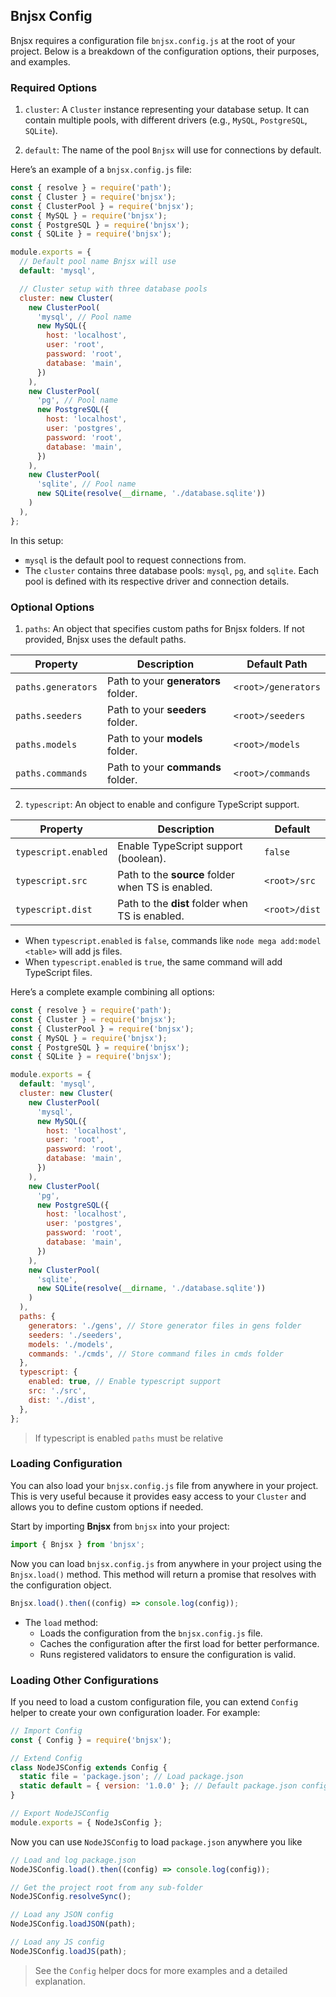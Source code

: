 ## Bnjsx Config

Bnjsx requires a configuration file `bnjsx.config.js` at the root of your project. Below is a breakdown of the configuration options, their purposes, and examples.

### Required Options

1. `cluster`: A `Cluster` instance representing your database setup. It can contain multiple pools, with different drivers (e.g., `MySQL`, `PostgreSQL`, `SQLite`).

2. `default`: The name of the pool `Bnjsx` will use for connections by default.

Here’s an example of a `bnjsx.config.js` file:

```js
const { resolve } = require('path');
const { Cluster } = require('bnjsx');
const { ClusterPool } = require('bnjsx');
const { MySQL } = require('bnjsx');
const { PostgreSQL } = require('bnjsx');
const { SQLite } = require('bnjsx');

module.exports = {
  // Default pool name Bnjsx will use
  default: 'mysql',

  // Cluster setup with three database pools
  cluster: new Cluster(
    new ClusterPool(
      'mysql', // Pool name
      new MySQL({
        host: 'localhost',
        user: 'root',
        password: 'root',
        database: 'main',
      })
    ),
    new ClusterPool(
      'pg', // Pool name
      new PostgreSQL({
        host: 'localhost',
        user: 'postgres',
        password: 'root',
        database: 'main',
      })
    ),
    new ClusterPool(
      'sqlite', // Pool name
      new SQLite(resolve(__dirname, './database.sqlite'))
    )
  ),
};
```

In this setup:

- `mysql` is the default pool to request connections from.
- The `cluster` contains three database pools: `mysql`, `pg`, and `sqlite`. Each pool is defined with its respective driver and connection details.

### Optional Options

1. `paths`: An object that specifies custom paths for Bnjsx folders. If not provided, Bnjsx uses the default paths.

| Property           | Description                         | Default Path        |
| ------------------ | ----------------------------------- | ------------------- |
| `paths.generators` | Path to your **generators** folder. | `<root>/generators` |
| `paths.seeders`    | Path to your **seeders** folder.    | `<root>/seeders`    |
| `paths.models`     | Path to your **models** folder.     | `<root>/models`     |
| `paths.commands`   | Path to your **commands** folder.   | `<root>/commands`   |

2. `typescript`: An object to enable and configure TypeScript support.

| Property             | Description                                       | Default       |
| -------------------- | ------------------------------------------------- | ------------- |
| `typescript.enabled` | Enable TypeScript support (boolean).              | `false`       |
| `typescript.src`     | Path to the **source** folder when TS is enabled. | `<root>/src`  |
| `typescript.dist`    | Path to the **dist** folder when TS is enabled.   | `<root>/dist` |

- When `typescript.enabled` is `false`, commands like `node mega add:model <table>` will add js files.
- When `typescript.enabled` is `true`, the same command will add TypeScript files.

Here’s a complete example combining all options:

```js
const { resolve } = require('path');
const { Cluster } = require('bnjsx');
const { ClusterPool } = require('bnjsx');
const { MySQL } = require('bnjsx');
const { PostgreSQL } = require('bnjsx');
const { SQLite } = require('bnjsx');

module.exports = {
  default: 'mysql',
  cluster: new Cluster(
    new ClusterPool(
      'mysql',
      new MySQL({
        host: 'localhost',
        user: 'root',
        password: 'root',
        database: 'main',
      })
    ),
    new ClusterPool(
      'pg',
      new PostgreSQL({
        host: 'localhost',
        user: 'postgres',
        password: 'root',
        database: 'main',
      })
    ),
    new ClusterPool(
      'sqlite',
      new SQLite(resolve(__dirname, './database.sqlite'))
    )
  ),
  paths: {
    generators: './gens', // Store generator files in gens folder
    seeders: './seeders',
    models: './models',
    commands: './cmds', // Store command files in cmds folder
  },
  typescript: {
    enabled: true, // Enable typescript support
    src: './src',
    dist: './dist',
  },
};
```

> If typescript is enabled `paths` must be relative

### Loading Configuration

You can also load your `bnjsx.config.js` file from anywhere in your project. This is very useful because it provides easy access to your `Cluster` and allows you to define custom options if needed.

Start by importing **Bnjsx** from `bnjsx` into your project:

```js
import { Bnjsx } from 'bnjsx';
```

Now you can load `bnjsx.config.js` from anywhere in your project using the `Bnjsx.load()` method. This method will return a promise that resolves with the configuration object.

```js
Bnjsx.load().then((config) => console.log(config));
```

- The `load` method:
  - Loads the configuration from the `bnjsx.config.js` file.
  - Caches the configuration after the first load for better performance.
  - Runs registered validators to ensure the configuration is valid.

### Loading Other Configurations

If you need to load a custom configuration file, you can extend `Config` helper to create your own configuration loader. For example:

```js
// Import Config
const { Config } = require('bnjsx');

// Extend Config
class NodeJSConfig extends Config {
  static file = 'package.json'; // Load package.json
  static default = { version: '1.0.0' }; // Default package.json config
}

// Export NodeJSConfig
module.exports = { NodeJsConfig };
```

Now you can use `NodeJSConfig` to load `package.json` anywhere you like

```js
// Load and log package.json
NodeJSConfig.load().then((config) => console.log(config));

// Get the project root from any sub-folder
NodeJSConfig.resolveSync();

// Load any JSON config
NodeJSConfig.loadJSON(path);

// Load any JS config
NodeJSConfig.loadJS(path);
```

> See the `Config` helper docs for more examples and a detailed explanation.
